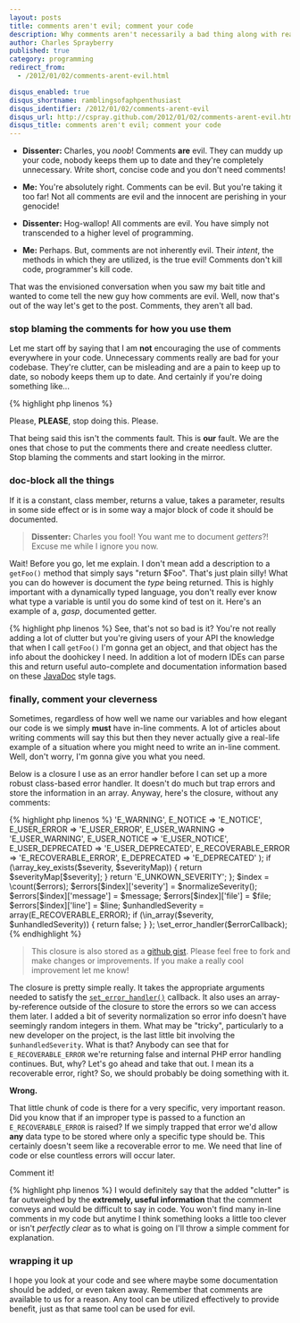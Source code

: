 ```yaml
---
layout: posts
title: comments aren't evil; comment your code
description: Why comments aren't necessarily a bad thing along with reasons why you should document your code
author: Charles Sprayberry
published: true
category: programming
redirect_from:
  - /2012/01/02/comments-arent-evil.html

disqus_enabled: true
disqus_shortname: ramblingsofaphpenthusiast
disqus_identifier: /2012/01/02/comments-arent-evil
disqus_url: http://cspray.github.com/2012/01/02/comments-arent-evil.html
disqus_title: comments aren't evil; comment your code
---
```


<ul class="no-list-icon no-padding">
    <li>
        <p><b>Dissenter:</b> Charles, you <i>noob</i>!  Comments <b>are</b> evil.  They can muddy up
        your code, nobody keeps them up to date and they're completely unnecessary.  Write short, concise
        code and you don't need comments!</p>
    </li>
    <li>
        <p><b>Me:</b> You're absolutely right.  Comments can be evil.  But you're taking it too far!
        Not all comments are evil and the innocent are perishing in your genocide!</p>
    </li>
    <li>
        <p><b>Dissenter:</b> Hog-wallop!  All comments are evil.  You have simply not transcended to a
        higher level of programming.</p>
    </li>
    <li>
        <p><b>Me:</b> Perhaps.  But, comments are not inherently evil.  Their <i>intent</i>, the methods
        in which they are utilized, is the true evil!  Comments don't kill code, programmer's kill code.</p>
    </li>
</ul>

<p>That was the envisioned conversation when you saw my bait title and wanted to come tell the new guy
how comments are evil.  Well, now that's out of the way let's get to the post.  Comments, they aren't all
bad.</p>

<h3>stop blaming the comments for how <b>you</b> use them</h3>

<p>Let me start off by saying that I am <b>not</b> encouraging the use of comments everywhere in your
code.  Unnecessary comments really are bad for your codebase.  They're clutter, can be misleading and
are a pain to keep up to date, so nobody keeps them up to date.  And certainly if you're doing something like...</p>

{% highlight php linenos %}
<?php

$foo = 'foo';     // assign 'foo' to $foo
$foo .= 'bar';    // $foo is now 'foobar'

$foo = someMethod($foo);     // call someMethod() on $foo
{% endhighlight %}

<p>Please, <B>PLEASE</b>, stop doing this.  Please.</p>

<p>That being said this isn't the comments fault.  This is <b>our</b> fault.  We are the ones that
chose to put the comments there and create needless clutter.  Stop blaming the comments and start looking
in the mirror.</p>

<h3>doc-block all the things</h3>

<p>If it is a constant, class member, returns a value, takes a parameter, results in some side effect
or is in some way a major block of code it should be documented.</p>

<blockquote><b>Dissenter:</b> Charles you fool!  You want me to document <i>getters</i>?!  Excuse me while I
ignore you now.</blockquote>

<p>Wait!  Before you go, let me explain.  I don't mean add a description to a <code>getFoo()</code>
method that simply says "return $Foo".  That's just plain silly!  What you can do however is document
the <i>type</i> being returned.  This is highly important with a dynamically typed language, you don't
really ever know what type a variable is until you do some kind of test on it.  Here's an example of a,
<i>gasp</i>, documented getter.</p>

{% highlight php linenos %}
<?php
    // inside a class somewhere...

    /**
     * @return A Foo object that stores info about each doohickey
     */
    public function getFoo() {
        // some code is here...it returns something
    }
{% endhighlight %}

<p>See, that's not so bad is it?  You're not really adding a lot of clutter but you're giving users of
your API the knowledge that when I call <code>getFoo()</code> I'm gonna get an object, and that object
has the info about the doohickey I need.  In addition a lot of modern IDEs can parse this and return
useful auto-complete and documentation information based on these <a href="http://www.oracle.com/technetwork/java/javase/documentation/index-jsp-135444.html">JavaDoc</a>
style tags.</p>

<h3>finally, comment your cleverness</h3>

<p>Sometimes, regardless of how well we name our variables and how elegant our code is we simply <b>must</b>
have in-line comments.  A lot of articles about writing comments will say this but then they never actually
give a real-life example of a situation where you might need to write an in-line comment.  Well, don't worry,
I'm gonna give you what you need.</p>

<p>Below is a closure I use as an error handler before I can set up a more robust class-based error handler.
It doesn't do much but trap errors and store the information in an array.  Anyway, here's the closure, without
any comments:</p>

{% highlight php linenos %}
<?php
$errors = array();

$errorCallback = function($severity, $message, $file = null, $line = null, $context = null) use (&$errors) {

    $normalizeSeverity = function() use ($severity) {
        $severityMap = array(
            E_WARNING => 'E_WARNING',
            E_NOTICE => 'E_NOTICE',
            E_USER_ERROR => 'E_USER_ERROR',
            E_USER_WARNING => 'E_USER_WARNING',
            E_USER_NOTICE => 'E_USER_NOTICE',
            E_USER_DEPRECATED => 'E_USER_DEPRECATED',
            E_RECOVERABLE_ERROR => 'E_RECOVERABLE_ERROR',
            E_DEPRECATED => 'E_DEPRECATED'
        );
        if (\array_key_exists($severity, $severityMap)) {
            return $severityMap[$severity];
        }
        return 'E_UNKOWN_SEVERITY';
    };

    $index = \count($errors);
    $errors[$index]['severity'] = $normalizeSeverity();
    $errors[$index]['message'] = $message;
    $errors[$index]['file'] = $file;
    $errors[$index]['line'] = $line;

    $unhandledSeverity = array(E_RECOVERABLE_ERROR);
    if (\in_array($severity, $unhandledSeverity)) {
        return false;
    }

};

\set_error_handler($errorCallback);
{% endhighlight %}

<blockquote>This closure is also stored as a <a href="https://gist.github.com/1542873">github gist</a>.  Please
feel free to fork and make changes or improvements.  If you make a really cool improvement let me know!</blockquote>

<p>The closure is pretty simple really.  It takes the appropriate arguments needed to satisfy the
<a href="http://www.php.net/manual/en/function.set-error-handler.php"><code>set_error_handler()</code></a> callback.
It also uses an array-by-reference outside of the closure to store the errors so we can access them later.  I
added a bit of severity normalization so error info doesn't have seemingly random integers in them.  What may be "tricky",
particularly to a new developer on the project, is the last little bit involving the <code>$unhandledSeverity</code>.  What
is that?  Anybody can see that for <code>E_RECOVERABLE_ERROR</code> we're returning false and internal
PHP error handling continues.  But, why?  Let's go ahead and take that out.  I mean its a recoverable
error, right?  So, we should probably be doing something with it.</p>

<p><b>Wrong.</b></p>

<p>That little chunk of code is there for a very specific, very important reason.  Did you know that
if an improper type is passed to a function an <code>E_RECOVERABLE_ERROR</code> is raised?  If we simply
trapped that error we'd allow <b>any</b> data type to be stored where only a specific type should be.  This
certainly doesn't seem like a recoverable error to me.  We need that line of code or else countless
errors will occur later.</p>

<p>Comment it!</p>

{% highlight php linenos %}
<?php
    // ...

    // this is here to return errors on improper type passed as argument
    $unhandledSeverity = array(E_RECOVERABLE_ERROR);
    if (\in_array($severity, $unhandledSeverity)) {
        return false;
    }
};
{% endhighlight %}

<p style="margin-top:1em;">I would definitely say that the added "clutter" is far outweighed by the <b>extremely, useful information</b> that
the comment conveys and would be difficult to say in code.  You won't find many in-line comments in my
code but anytime I think something looks a little too clever or isn't <i>perfectly clear</i> as to what
is going on I'll throw a simple comment for explanation.</p>

<h3>wrapping it up</h3>

<p>I hope you look at your code and see where maybe some documentation should be added, or even taken
away.  Remember that comments are available to us for a reason.  Any tool can be utilized effectively
to provide benefit, just as that same tool can be used for evil.</p>
